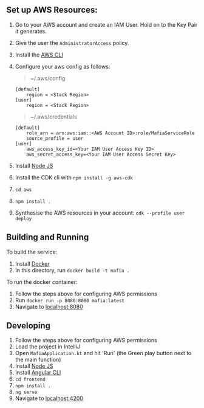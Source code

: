 ## Set up AWS Resources:

1. Go to your AWS account and create an IAM User.  Hold on to the Key Pair it generates.
2. Give the user the ```AdministratorAccess``` policy.
3. Install the [AWS CLI](https://aws.amazon.com/cli/)
4. Configure your aws config as follows:
    > ~/.aws/config
    ```
    [default]
        region = <Stack Region>
    [user]
        region = <Stack Region>
    ```
   
    > ~/.aws/credentials
    ```
    [default]
        role_arn = arn:aws:iam::<AWS Account ID>:role/MafiaServiceRole
        source_profile = user
    [user]
        aws_access_key_id=<Your IAM User Access Key ID>
        aws_secret_access_key=<Your IAM User Access Secret Key>
   ```
5. Install [Node JS](https://nodejs.org/en/)
6. Install the CDK cli with ```npm install -g aws-cdk```
7. ```cd aws```
8. ```npm install .```
9. Synthesise the AWS resources in your account: ```cdk --profile user deploy```

## Building and Running

To build the service:

1. Install [Docker](https://www.docker.com/)
2. In this directory, run ```docker build -t mafia .```

To run the docker container:

1. Follow the steps above for configuring AWS permissions
2. Run ```docker run -p 8080:8080 mafia:latest```
3. Navigate to [localhost:8080](http://localhost:8080/)

## Developing

1. Follow the steps above for configuring AWS permissions
2. Load the project in IntelliJ
3. Open ```MafiaApplication.kt``` and hit 'Run' (the Green play button next to the main function)
4. Install [Node JS](https://nodejs.org/en/)
5. Install [Angular CLI](https://angular.io/cli)
6. ```cd frontend```
7. ```npm install .```
8. ```ng serve```
9. Navigate to [localhost:4200](http://localhost:4200/)
